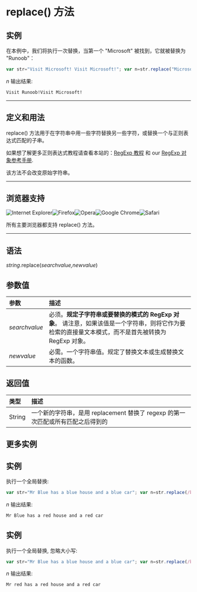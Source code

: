 # replace() 方法

## 实例

在本例中，我们将执行一次替换，当第一个 "Microsoft" 被找到，它就被替换为 "Runoob"：

```js
var str="Visit Microsoft! Visit Microsoft!"; var n=str.replace("Microsoft","Runoob");
```

*n* 输出结果:

```html
Visit Runoob!Visit Microsoft!
```

------

## 定义和用法

replace() 方法用于在字符串中用一些字符替换另一些字符，或替换一个与正则表达式匹配的子串。

如果想了解更多正则表达式教程请查看本站的：[RegExp 教程](http://www.runoob.com/js/js-obj-regexp.html) 和 our [RegExp 对象参考手册](http://www.runoob.com/jsref/jsref-obj-regexp.html).

该方法不会改变原始字符串。

------

## 浏览器支持

![Internet Explorer](http://www.runoob.com/images/compatible_ie.gif)![Firefox](http://www.runoob.com/images/compatible_firefox.gif)![Opera](http://www.runoob.com/images/compatible_opera.gif)![Google Chrome](http://www.runoob.com/images/compatible_chrome.gif)![Safari](http://www.runoob.com/images/compatible_safari.gif)

所有主要浏览器都支持 replace() 方法。

------

## 语法

*string*.replace(*searchvalue,newvalue*)

## 参数值

| 参数          | 描述                                                         |
| :------------ | :----------------------------------------------------------- |
| *searchvalue* | 必须。**规定子字符串或要替换的模式的 RegExp 对象**。 请注意，如果该值是一个字符串，则将它作为要检索的直接量文本模式，而不是首先被转换为 RegExp 对象。 |
| *newvalue*    | 必需。一个字符串值。规定了替换文本或生成替换文本的函数。     |

## 返回值

| 类型   | 描述                                                         |
| :----- | :----------------------------------------------------------- |
| String | 一个新的字符串，是用 replacement 替换了 regexp 的第一次匹配或所有匹配之后得到的 |

## 更多实例

## 实例

执行一个全局替换:

```js
var str="Mr Blue has a blue house and a blue car"; var n=str.replace(/blue/g,"red");
```

*n* 输出结果:

```js
Mr Blue has a red house and a red car
```

## 实例

执行一个全局替换, 忽略大小写:

```js
var str="Mr Blue has a blue house and a blue car"; var n=str.replace(/blue/gi, "red");
```

*n* 输出结果:

```js
Mr red has a red house and a red car
```


